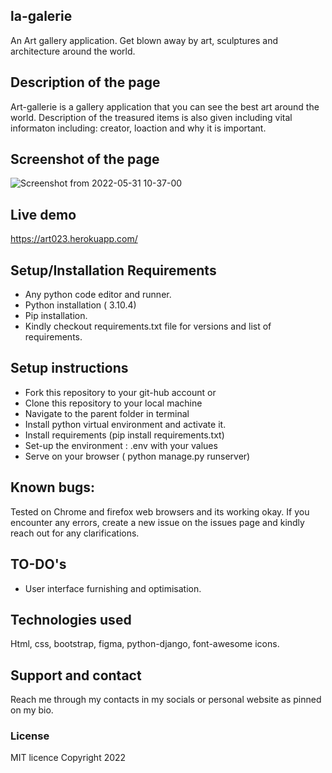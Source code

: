 ## la-galerie
An Art gallery application. 
Get blown away by art, sculptures and architecture around the world.

## Description of the page
Art-gallerie is a gallery application that you can see the best art around the world.
Description of the treasured items is also given including vital informaton including: creator,
loaction and why it is important.

## Screenshot of the page
![Screenshot from 2022-05-31 10-37-00](https://user-images.githubusercontent.com/36125591/171118665-8c8864a3-cb23-4254-82ed-d64013767703.png)

## Live demo
https://art023.herokuapp.com/


## Setup/Installation Requirements
* Any python code editor and runner.
* Python installation ( 3.10.4)
* Pip installation.
* Kindly checkout requirements.txt file for versions and list of requirements.

## Setup instructions
* Fork this repository to your git-hub account or
* Clone this repository to your local machine
* Navigate to the parent folder in terminal
* Install python virtual environment and activate it.
* Install requirements (pip install requirements.txt)
* Set-up the environment : .env with your values
* Serve on your browser ( python manage.py runserver) 

## Known bugs: 
Tested on Chrome and firefox web browsers and its working okay. If you encounter any errors, create a new issue
on the issues page and kindly reach out for any clarifications.

## TO-DO's
* User interface furnishing and optimisation.

## Technologies used
Html, css, bootstrap, figma, python-django, font-awesome icons.

## Support and contact 
Reach me through my contacts in my socials or personal website as pinned on my bio.

### License 
MIT licence
Copyright 2022
